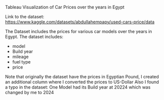 Tableau Visualization of Car Prices over the years in Egypt

Link to the dataset: https://www.kaggle.com/datasets/abdullahempapy/used-cars-price/data

The Dataset includes the prices for various car models over the years in Egypt. The dataset includes:
- model
- Build year
- mileage
- fuel type
- price

Note that originally the dataset have the prices in Egyptian Pound, I created an additional column where I converted the prices to US-Dollar
Also I found a typo in the dataset: One Model had its Build year at 20224 which was changed by me to 2024
